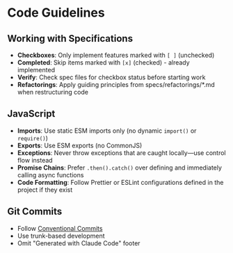 # Code Guidelines

## Working with Specifications
- **Checkboxes**: Only implement features marked with `[ ]` (unchecked)
- **Completed**: Skip items marked with `[x]` (checked) - already implemented
- **Verify**: Check spec files for checkbox status before starting work
- **Refactorings**: Apply guiding principles from specs/refactorings/*.md when restructuring code

## JavaScript
- **Imports**: Use static ESM imports only (no dynamic `import()` or `require()`)
- **Exports**: Use ESM exports (no CommonJS)
- **Exceptions**: Never throw exceptions that are caught locally—use control flow instead
- **Promise Chains**: Prefer `.then().catch()` over defining and immediately calling async functions
- **Code Formatting**: Follow Prettier or ESLint configurations defined in the project if they exist

## Git Commits
- Follow [Conventional Commits](https://www.conventionalcommits.org/en/v1.0.0/)
- Use trunk-based development
- Omit "Generated with Claude Code" footer
